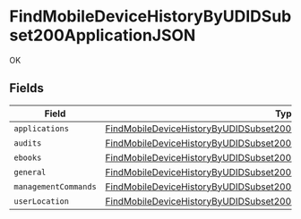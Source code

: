 # FindMobileDeviceHistoryByUDIDSubset200ApplicationJSON

OK


## Fields

| Field                                                                                                                                                                         | Type                                                                                                                                                                          | Required                                                                                                                                                                      | Description                                                                                                                                                                   |
| ----------------------------------------------------------------------------------------------------------------------------------------------------------------------------- | ----------------------------------------------------------------------------------------------------------------------------------------------------------------------------- | ----------------------------------------------------------------------------------------------------------------------------------------------------------------------------- | ----------------------------------------------------------------------------------------------------------------------------------------------------------------------------- |
| `applications`                                                                                                                                                                | [FindMobileDeviceHistoryByUDIDSubset200ApplicationJSONApplications](../../models/operations/findmobiledevicehistorybyudidsubset200applicationjsonapplications.md)             | :heavy_minus_sign:                                                                                                                                                            | N/A                                                                                                                                                                           |
| `audits`                                                                                                                                                                      | [FindMobileDeviceHistoryByUDIDSubset200ApplicationJSONAudits](../../models/operations/findmobiledevicehistorybyudidsubset200applicationjsonaudits.md)[]                       | :heavy_minus_sign:                                                                                                                                                            | N/A                                                                                                                                                                           |
| `ebooks`                                                                                                                                                                      | [FindMobileDeviceHistoryByUDIDSubset200ApplicationJSONEbooks](../../models/operations/findmobiledevicehistorybyudidsubset200applicationjsonebooks.md)                         | :heavy_minus_sign:                                                                                                                                                            | N/A                                                                                                                                                                           |
| `general`                                                                                                                                                                     | [FindMobileDeviceHistoryByUDIDSubset200ApplicationJSONGeneral](../../models/operations/findmobiledevicehistorybyudidsubset200applicationjsongeneral.md)                       | :heavy_minus_sign:                                                                                                                                                            | N/A                                                                                                                                                                           |
| `managementCommands`                                                                                                                                                          | [FindMobileDeviceHistoryByUDIDSubset200ApplicationJSONManagementCommands](../../models/operations/findmobiledevicehistorybyudidsubset200applicationjsonmanagementcommands.md) | :heavy_minus_sign:                                                                                                                                                            | N/A                                                                                                                                                                           |
| `userLocation`                                                                                                                                                                | [FindMobileDeviceHistoryByUDIDSubset200ApplicationJSONUserLocation](../../models/operations/findmobiledevicehistorybyudidsubset200applicationjsonuserlocation.md)[]           | :heavy_minus_sign:                                                                                                                                                            | N/A                                                                                                                                                                           |